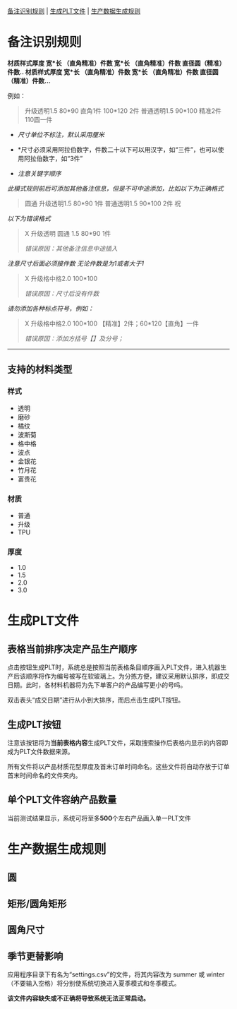 [备注识别规则](#备注识别规则) | [生成PLT文件](#生成PLT文件) | 
[生产数据生成规则](#生产数据生成规则)

# 备注识别规则
**材质样式厚度 宽\*长 （直角精准）件数 宽\*长 （直角精准）件数 直径圆（精准）件数.. 材质样式厚度 宽\*长 （直角精准）件数 宽\*长 （直角精准）件数 直径圆（精准）件数...**

例如：
> 升级透明1.5 80\*90 直角1件 100*120 2件 普通透明1.5 90\*100 精准2件 110圆一件

- *尺寸单位不标注，默认采用厘米*

- *尺寸必须采用阿拉伯数字，件数二十以下可以用汉字，如“三件”，也可以使用阿拉伯数字，如“3件”

- *注意关键字顺序*

*此模式规则前后可添加其他备注信息，但是不可中途添加，比如以下为正确格式*

> 圆通 升级透明1.5 80\*90 1件 普通透明1.5 90\*100 2件 祝

*以下为错误格式*
> X 升级透明 圆通 1.5 80\*90 1件 
> 
> *错误原因：其他备注信息中途插入*
> 
*注意尺寸后面必须接件数 无论件数是为1或者大于1*
> X 升级格中格2.0 100\*100 
> 
> *错误原因：尺寸后没有件数*
> 
*请勿添加各种标点符号，例如：*
> X 升级格中格2.0 100\*100 【精准】2件；60*120【直角】一件
> 
> *错误原因：添加方括号【】及分号；*
___
## 支持的材料类型
### 样式
- 透明
- 磨砂
- 橘纹
- 波斯菊
- 格中格
- 波点
- 金银花
- 竹月花
- 富贵花
  
### 材质
- 普通
- 升级
- TPU

### 厚度
- 1.0
- 1.5
- 2.0
- 3.0
  
# 生成PLT文件
## 表格当前排序决定产品生产顺序
点击按钮生成PLT时，系统总是按照当前表格条目顺序画入PLT文件，进入机器生产后该顺序将作为编号被写在软玻璃上。为分拣方便，建议采用默认排序，即成交日期。此时，各材料机器将为先下单客户的产品编写更小的号吗。

双击表头“成交日期”进行从小到大排序，而后点击生成PLT按钮。
## 生成PLT按钮
注意该按钮将为**当前表格内容**生成PLT文件，采取搜索操作后表格内显示的内容即成为PLT文件数据来源。

所有文件将以产品材质花型厚度及首末订单时间命名。这些文件将自动存放于订单首末时间命名的文件夹内。
## 单个PLT文件容纳产品数量
当前测试结果显示，系统可将至多**500**个左右产品画入单一PLT文件

# 生产数据生成规则
## 圆
## 矩形/圆角矩形
## 圆角尺寸
## 季节更替影响
应用程序目录下有名为“settings.csv”的文件，将其内容改为 summer 或 winter （不要输入空格）将分别使系统切换进入夏季模式和冬季模式。

**该文件内容缺失或不正确将导致系统无法正常启动。**
